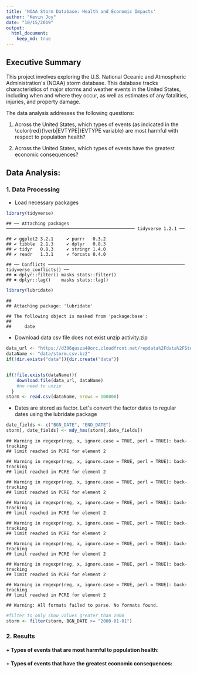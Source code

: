 ```yaml
---
title: 'NOAA Storm Database: Health and Economic Impacts'
author: "Kevin Joy"
date: "10/15/2019"
output: 
  html_document:
    keep_md: true
---
```




## Executive Summary

This project involves exploring the U.S. National Oceanic and Atmospheric Administration's (NOAA) storm database. This database tracks characteristics of major storms and weather events in the United States, including when and where they occur, as well as estimates of any fatalities, injuries, and property damage.  

The data analysis addresses the following questions:

1. Across the United States, which types of events (as indicated in the \color{red}{\verb|EVTYPE|}EVTYPE variable) are most harmful with respect to population health?

2. Across the United States, which types of events have the greatest economic consequences?


## Data Analysis:

### 1. Data Processing
- Load necessary packages

```r
library(tidyverse)
```

```
## ── Attaching packages ───────────────────────────────────────────────── tidyverse 1.2.1 ──
```

```
## ✔ ggplot2 3.2.1     ✔ purrr   0.3.2
## ✔ tibble  2.1.3     ✔ dplyr   0.8.3
## ✔ tidyr   0.8.3     ✔ stringr 1.4.0
## ✔ readr   1.3.1     ✔ forcats 0.4.0
```

```
## ── Conflicts ──────────────────────────────────────────────────── tidyverse_conflicts() ──
## ✖ dplyr::filter() masks stats::filter()
## ✖ dplyr::lag()    masks stats::lag()
```

```r
library(lubridate)
```

```
## 
## Attaching package: 'lubridate'
```

```
## The following object is masked from 'package:base':
## 
##     date
```

- Download data csv file does not exist unzip activity.zip

```r
data_url <- "https://d396qusza40orc.cloudfront.net/repdata%2Fdata%2FStormData.csv.bz2"
dataName <- "data/storm.csv.bz2"
if(!dir.exists("data")){dir.create("data")}


if(!file.exists(dataName)){
    download.file(data_url, dataName)
    #no need to unzip
  }
storm <- read.csv(dataName, nrows = 100000)
```

- Dates are stored as factor. Let's convert the factor dates to regular dates using the lubridate package


```r
date_fields <- c("BGN_DATE", "END_DATE")
storm[, date_fields] <- mdy_hms(storm[,date_fields])
```

```
## Warning in regexpr(reg, x, ignore.case = TRUE, perl = TRUE): back-tracking
## limit reached in PCRE for element 2

## Warning in regexpr(reg, x, ignore.case = TRUE, perl = TRUE): back-tracking
## limit reached in PCRE for element 2

## Warning in regexpr(reg, x, ignore.case = TRUE, perl = TRUE): back-tracking
## limit reached in PCRE for element 2

## Warning in regexpr(reg, x, ignore.case = TRUE, perl = TRUE): back-tracking
## limit reached in PCRE for element 2

## Warning in regexpr(reg, x, ignore.case = TRUE, perl = TRUE): back-tracking
## limit reached in PCRE for element 2

## Warning in regexpr(reg, x, ignore.case = TRUE, perl = TRUE): back-tracking
## limit reached in PCRE for element 2

## Warning in regexpr(reg, x, ignore.case = TRUE, perl = TRUE): back-tracking
## limit reached in PCRE for element 2

## Warning in regexpr(reg, x, ignore.case = TRUE, perl = TRUE): back-tracking
## limit reached in PCRE for element 2
```

```
## Warning: All formats failed to parse. No formats found.
```

```r
#filter to only show values greater than 2000
storm <- filter(storm, BGN_DATE >= "2000-01-01")
```


### 2. Results

#### + Types of events that are most harmful to population health:


#### + Types of events that have the greatest economic consequences:
    


